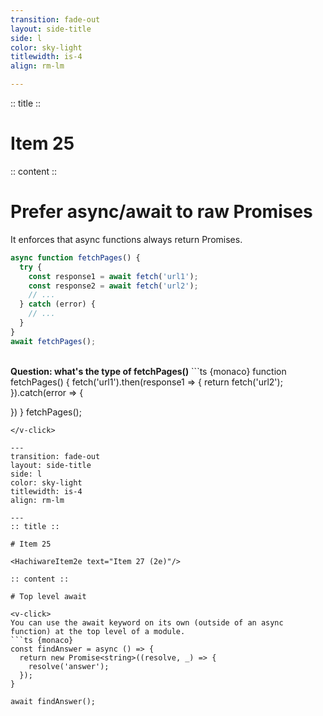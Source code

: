 ```yaml
---
transition: fade-out
layout: side-title
side: l
color: sky-light
titlewidth: is-4
align: rm-lm

---
```

:: title ::

# Item 25

<HachiwareItem2e text="Item 27 (2e)"/>

:: content ::

# Prefer async/await to raw Promises
It enforces that async functions always return Promises.

```ts {monaco}
async function fetchPages() {
  try {
    const response1 = await fetch('url1');
    const response2 = await fetch('url2');
    // ...
  } catch (error) {
    // ...
  }
}
await fetchPages();
```

<v-click>
<br>
<b> Question: what's the type of fetchPages()</b>
```ts {monaco}
function fetchPages() {
  fetch('url1').then(response1 => {
    return fetch('url2');
  }).catch(error => {
  
  })
}
fetchPages();
```
</v-click>

---
transition: fade-out
layout: side-title
side: l
color: sky-light
titlewidth: is-4
align: rm-lm

---
:: title ::

# Item 25

<HachiwareItem2e text="Item 27 (2e)"/>

:: content ::

# Top level await

<v-click>
You can use the await keyword on its own (outside of an async function) at the top level of a module.
```ts {monaco}
const findAnswer = async () => {
  return new Promise<string>((resolve, _) => {
    resolve('answer');
  });
}

await findAnswer();
```
</v-click>